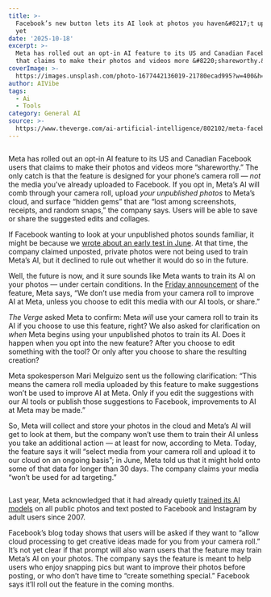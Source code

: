 ```yaml
---
title: >-
  Facebook’s new button lets its AI look at photos you haven&#8217;t uploaded
  yet
date: '2025-10-18'
excerpt: >-
  Meta has rolled out an opt-in AI feature to its US and Canadian Facebook users
  that claims to make their photos and videos more &#8220;shareworthy.&#8...
coverImage: >-
  https://images.unsplash.com/photo-1677442136019-21780ecad995?w=400&h=200&fit=crop&auto=format
author: AIVibe
tags:
  - Ai
  - Tools
category: General AI
source: >-
  https://www.theverge.com/ai-artificial-intelligence/802102/meta-facebook-opt-in-ai-edits-photos-camera-roll
---
```


											

						
<figure>

<img alt="" data-caption="" data-portal-copyright="" data-has-syndication-rights="1" src="https://platform.theverge.com/wp-content/uploads/sites/2/2025/08/STK043_VRG_Illo_N_Barclay_5_Meta.jpg?quality=90&#038;strip=all&#038;crop=0,0,100,100" />
	<figcaption>
		</figcaption>
</figure>
<p class="has-text-align-none">Meta has rolled out an opt-in AI feature to its US and Canadian Facebook users that claims to make their photos and videos more &#8220;shareworthy.&#8221; The only catch is that the feature is designed for your phone’s camera roll — <em>not </em>the media you’ve already uploaded to Facebook. If you opt in, Meta’s AI will comb through your camera roll, upload <em>your unpublished photos</em> to Meta’s cloud, and surface “hidden gems” that are “lost among screenshots, receipts, and random snaps,” the company says. Users will be able to save or share the suggested edits and collages.</p>

<p class="has-text-align-none">If Facebook wanting to look at your unpublished photos sounds familiar, it might be because we <a href="https://www.theverge.com/meta/694685/meta-ai-camera-roll">wrote about an early test in June</a>. At that time, the company claimed unposted, private photos were not being used to train Meta’s AI, but it declined to rule out whether it would do so in the future.&nbsp;</p>

<p class="has-text-align-none">Well, the future is now, and it sure sounds like Meta wants to train its AI on your photos — under certain conditions. In the <a href="https://about.fb.com/news/2025/10/new-facebook-feature-suggests-edits-and-collages-to-share/">Friday announcement</a> of the feature, Meta says, “We don’t use media from your camera roll to improve AI at Meta, unless you choose to edit this media with our AI tools, or share.”</p>

<p class="has-text-align-none"><em>The Verge</em> asked Meta to confirm: Meta <em>will </em>use your camera roll to train its AI if you choose to use this feature, right? We also asked for clarification on <em>when</em> Meta begins using your unpublished photos to train its AI. Does it happen when you opt into the new feature? After you choose to edit something with the tool? Or only after you choose to share the resulting creation? </p>

<p class="has-text-align-none">Meta spokesperson Mari Melguizo sent us the following clarification: “This means the camera roll media uploaded by this feature to make suggestions won’t be used to improve AI at Meta. Only if you edit the suggestions with our AI tools or publish those suggestions to Facebook, improvements to AI at Meta may be made.” </p>

<p class="has-text-align-none">So, Meta will collect and store your photos in the cloud and Meta’s AI will get to look at them, but the company won’t use them to train their AI unless you take an additional action — at least for now, according to Meta. Today, the feature says it will “select media from your camera roll and upload it to our cloud on an ongoing basis”; in June, Meta told us that it might hold onto some of that data for longer than 30 days. The company claims your media “won’t be used for ad targeting.”</p>
<img src="https://platform.theverge.com/wp-content/uploads/sites/2/2025/10/meta-facebook-feature.png?quality=90&#038;strip=all&#038;crop=0,19.900190207267,100,60.199619585466" alt="" title="" data-has-syndication-rights="1" data-caption="Here’s what you’re signing up for, according to Meta." data-portal-copyright="" />
<p class="has-text-align-none">Last year, Meta acknowledged that it had already quietly <a href="https://www.theverge.com/2024/9/12/24242789/meta-training-ai-models-facebook-instagram-photo-post-data">trained its AI models</a> on all public photos and text posted to Facebook and Instagram by adult users since 2007.</p>

<p class="has-text-align-none">Facebook’s blog today shows that users will be asked if they want to “allow cloud processing to get creative ideas made for you from your camera roll.” It’s not yet clear if that prompt will also warn users that the feature may train Meta’s AI on your photos. The company says the feature is meant to help users who enjoy snapping pics but want to improve their photos before posting, or who don&#8217;t have time to “create something special.” Facebook says it’ll roll out the feature in the coming months.</p>
						
									
